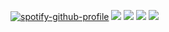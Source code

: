[![spotify-github-profile](https://spotify-github-profile.kittinanx.com/api/view?uid=8qjzua4g5ryvk12mr2oq10sp4&cover_image=true&theme=novatorem&show_offline=false&background_color=121212&interchange=true&bar_color=53b14f&bar_color_cover=true)](https://spotify-github-profile.kittinanx.com/api/view?uid=8qjzua4g5ryvk12mr2oq10sp4&redirect=true) ![](https://komarev.com/ghpvc/?username=your-github-username&color=blue) ![](https://64.media.tumblr.com/c7ee7545c05bd682de920daa70deb09d/3f7f65f076a3ea4a-5c/s100x200/2f00e68561ed1e615273a35736e77f601124a01e.gifv) ![](https://blinkies.cafe/b/blinkiesCafe-L4.gif)
![](https://64.media.tumblr.com/d7dc78f6634a210f5d711ad9010d20c3/4d131a85d53bafcd-a2/s2048x3072/6639d7bceec3b97fbfeba9ecaf99b6d112e4a7a7.pnj)
